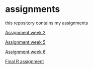 # assignments
this repository contains my assignments

[Assignment week 2](https://github.com/KennMeisen/assignments/blob/master/Assignment_week_2.ipynb) 

[Assignment week 5](https://github.com/KennMeisen/assignments/blob/master/Assignment_week_5.ipynb)

[Assignment week 6](https://github.com/KennMeisen/assignments/blob/master/assignment4.ipynb)

[Final R assignment](https://github.com/KennMeisen/assignments/blob/master/OECD_R_exam.ipynb)
